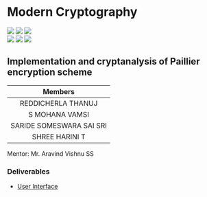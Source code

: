 # Modern Cryptography

![](https://img.shields.io/badge/Batch-22CYS-lightgreen) ![](https://img.shields.io/badge/UG-blue) ![](https://img.shields.io/badge/Subject-MC-blue) <br/>
![](https://img.shields.io/badge/Lecture-3-orange) ![](https://img.shields.io/badge/Tutorial-1-orange) ![](https://img.shields.io/badge/Credits-4-orange)

## Implementation and cryptanalysis of Paillier encryption scheme

| Members | 
|:-------:|
| REDDICHERLA THANUJ  | 
| S MOHANA VAMSI  | 
| SARIDE SOMESWARA SAI SRI  |
| SHREE HARINI T  |


Mentor: Mr. Aravind Vishnu SS


### Deliverables
- [User Interface](https://mohanvamsi06.github.io/Modern_Crypto_Project/webapp/)

